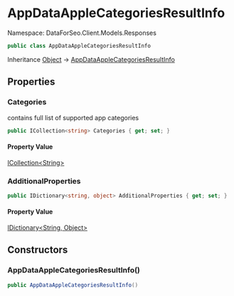 # AppDataAppleCategoriesResultInfo

Namespace: DataForSeo.Client.Models.Responses

```csharp
public class AppDataAppleCategoriesResultInfo
```

Inheritance [Object](https://docs.microsoft.com/en-us/dotnet/api/system.object) → [AppDataAppleCategoriesResultInfo](./dataforseo.client.models.responses.appdataapplecategoriesresultinfo.md)

## Properties

### **Categories**

contains full list of supported app categories

```csharp
public ICollection<string> Categories { get; set; }
```

#### Property Value

[ICollection&lt;String&gt;](https://docs.microsoft.com/en-us/dotnet/api/system.collections.generic.icollection-1)<br>

### **AdditionalProperties**

```csharp
public IDictionary<string, object> AdditionalProperties { get; set; }
```

#### Property Value

[IDictionary&lt;String, Object&gt;](https://docs.microsoft.com/en-us/dotnet/api/system.collections.generic.idictionary-2)<br>

## Constructors

### **AppDataAppleCategoriesResultInfo()**

```csharp
public AppDataAppleCategoriesResultInfo()
```
